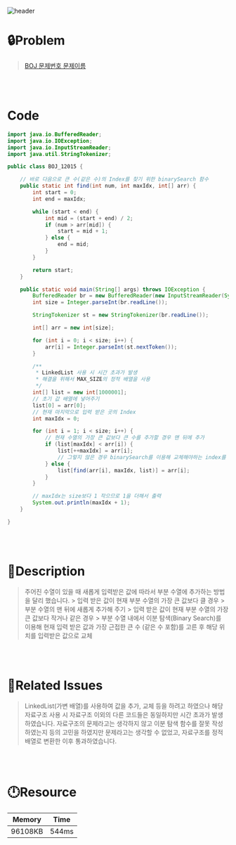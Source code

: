 ![header](https://capsule-render.vercel.app/api?type=waving&height=200&color=0:B2E6FF,100:FFB2D6&text=BOJ%2012015&fontColor=FFFFFF&fontAlign=80&fontAlignY=35&fontSize=50)

# **🔒Problem**

> [BOJ 문제번호 문제이름](https://www.acmicpc.net/problem/12015)

<br>
<br>

# **Code**

```java
import java.io.BufferedReader;
import java.io.IOException;
import java.io.InputStreamReader;
import java.util.StringTokenizer;

public class BOJ_12015 {

    // 바로 다음으로 큰 수(같은 수)의 Index를 찾기 위한 binarySearch 함수
    public static int find(int num, int maxIdx, int[] arr) {
        int start = 0;
        int end = maxIdx;

        while (start < end) {
            int mid = (start + end) / 2;
            if (num > arr[mid]) {
                start = mid + 1;
            } else {
                end = mid;
            }
        }

        return start;
    }

    public static void main(String[] args) throws IOException {
        BufferedReader br = new BufferedReader(new InputStreamReader(System.in));
        int size = Integer.parseInt(br.readLine());

        StringTokenizer st = new StringTokenizer(br.readLine());

        int[] arr = new int[size];

        for (int i = 0; i < size; i++) {
            arr[i] = Integer.parseInt(st.nextToken());
        }

        /**
         * LinkedList 사용 시 시간 초과가 발생
         * 해결을 위해서 MAX_SIZE의 정적 배열을 사용
         */
        int[] list = new int[1000001];
        // 초기 값 배열에 넣어주기
        list[0] = arr[0];
        // 현재 마지막으로 입력 받은 곳의 Index
        int maxIdx = 0;

        for (int i = 1; i < size; i++) {
            // 현재 수열의 가장 큰 값보다 큰 수를 추가할 경우 맨 뒤에 추가
            if (list[maxIdx] < arr[i]) {
                list[++maxIdx] = arr[i];
                // 그렇지 않은 경우 binarySearch를 이용해 교체해야하는 index를 찾은 후 값 교체
            } else {
                list[find(arr[i], maxIdx, list)] = arr[i];
            }
        }

        // maxIdx는 size보다 1 작으므로 1을 더해서 출력
        System.out.println(maxIdx + 1);
    }

}
```

<br>
<br>

# **🔑Description**

> 주어진 수열이 있을 때 새롭게 입력받은 값에 따라서 부분 수열에 추가하는 방법을 달리 했습니다.
    > 입력 받은 값이 현재 부분 수열의 가장 큰 값보다 클 경우
        > 부분 수열의 맨 뒤에 새롭게 추가해 주기
    > 입력 받은 값이 현재 부분 수열의 가장 큰 값보다 작거나 같은 경우
        > 부분 수열 내에서 이분 탐색(Binary Search)를 이용해 현재 입력 받은 값과 가장 근접한 큰 수 (같은 수 포함)를 고른 후 해당 위치를 입력받은 값으로 교체

<br>
<br>

# **📑Related Issues**

> LinkedList(가변 배열)를 사용하여 값을 추가, 교체 등을 하려고 하였으나 해당 자료구조 사용 시 자료구조 이외의 다른 코드들은 동일하지만 시간 초과가 발생하였습니다.
> 자료구조의 문제라고는 생각하지 않고 이분 탐색 함수를 잘못 작성하였는지 등의 고민을 하였지만 문제라고는 생각할 수 없었고, 자료구조를 정적 배열로 변환한 이후 통과하였습니다.

<br>
<br>

# **🕛Resource**

| Memory | Time   |
| ------ | ------ |
| 96108KB | 544ms |